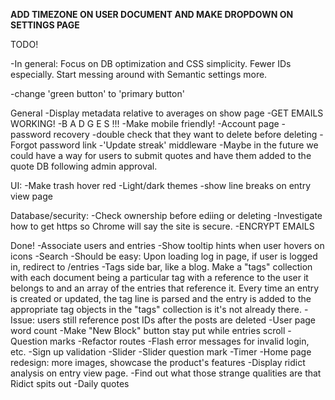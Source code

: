**ADD TIMEZONE ON USER DOCUMENT AND MAKE DROPDOWN ON SETTINGS PAGE**

TODO!

-In general: Focus on DB optimization and CSS simplicity. Fewer IDs especially. Start messing around with Semantic settings more. 

-change 'green button' to 'primary button'

General
    -Display metadata relative to averages on show page
    -GET EMAILS WORKING!
    -B A D G E S !!!
    -Make mobile friendly!
    -Account page
        -password recovery
        -double check that they want to delete before deleting
    -Forgot password link
    -'Update streak' middleware
    -Maybe in the future we could have a way for users to submit quotes and have them added to the quote DB following admin approval.

UI:
    -Make trash hover red
    -Light/dark themes
    -show line breaks on entry view page

Database/security:
    -Check ownership before ediing or deleting
    -Investigate how to get https so Chrome will say the site is secure.
    -ENCRYPT EMAILS
    
Done!
    -Associate users and entries
    -Show tooltip hints when user hovers on icons
    -Search
    -Should be easy: Upon loading log in page, if user is logged in, redirect to /entries
    -Tags side bar, like a blog. Make a "tags" collection with each document being a particular tag with a reference to the user it belongs to and an array of the entries that reference it. Every time an entry is created or updated, the tag line is parsed and the entry is added to the appropriate tag objects in the "tags" collection is it's not already there.
    -Issue: users still reference post IDs after the posts are deleted
    -User page word count
    -Make "New Block" button stay put while entries scroll
    -Question marks
    -Refactor routes
    -Flash error messages for invalid login, etc.
    -Sign up validation
    -Slider
    -Slider question mark
    -Timer
    -Home page redesign: more images, showcase the product's features
    -Display ridict analysis on entry view page.
    -Find out what those strange qualities are that Ridict spits out
    -Daily quotes